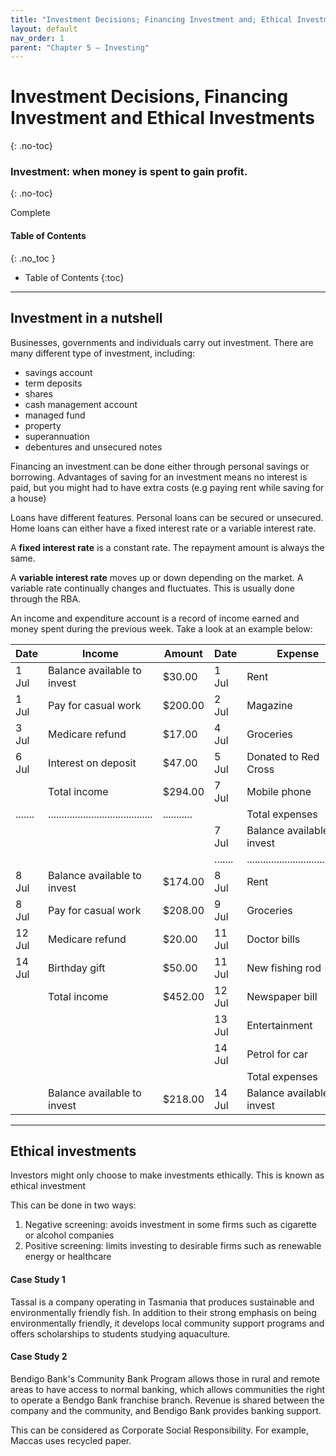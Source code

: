 ```yaml
---
title: "Investment Decisions; Financing Investment and; Ethical Investments"
layout: default
nav_order: 1
parent: "Chapter 5 – Investing"
---
```


# Investment Decisions, Financing Investment and Ethical Investments
{: .no-toc}

### Investment: when money is spent to gain profit.
{: .no-toc}

<label class="label label-green">Complete</label>

#### Table of Contents
{: .no_toc }

* Table of Contents
{:toc}

***

## Investment in a nutshell

Businesses, governments and individuals carry out investment. There are many different type of investment, including:

* savings account
* term deposits
* shares 
* cash management account
* managed fund
* property
* superannuation
* debentures and unsecured notes

Financing an investment can be done either through personal savings or borrowing. Advantages of saving for an investment means no interest is paid, but you might had to have extra costs (e.g paying rent while saving for a house)

Loans have different features. Personal loans can be secured or unsecured. Home loans can either have a fixed interest rate or a variable interest rate.

A **fixed interest rate** is a constant rate. The repayment amount is always the same.

A **variable interest rate** moves up or down depending on the market. A variable rate continually changes and fluctuates. This is usually done through the RBA.

An income and expenditure account is a record of income earned and money spent during the previous week. Take a look at an example below:

| Date    | Income                                  | Amount      | Date    | Expense                                | Amount    |
|---------|-----------------------------------------|-------------|---------|----------------------------------------|-----------|
| 1 Jul   | Balance available to invest             | $30.00      | 1 Jul   | Rent                                   | $60.00    |
| 1 Jul   | Pay for casual work                     | $200.00     | 2 Jul   | Magazine                               | $8.00     |
| 3 Jul   | Medicare refund                         | $17.00      | 4 Jul   | Groceries                              | $27.00    |
| 6 Jul   | Interest on deposit                     | $47.00      | 5 Jul   | Donated to Red Cross                   | $5.00     |
|         | Total income                            | $294.00     | 7 Jul   | Mobile phone                           | $20.00    |
| ....... | ....................................... | ........... |         | Total expenses                         | $120.00   |
|         |                                         |             | 7 Jul   | Balance available to invest            | $174.00   |
|         |                                         |             | ....... | ...................................... | ......... |
| 8 Jul   | Balance available to invest             | $174.00     | 8 Jul   | Rent                                   | $60.00    |
| 8 Jul   | Pay for casual work                     | $208.00     | 9 Jul   | Groceries                              | $29.00    |
| 12 Jul  | Medicare refund                         | $20.00      | 11 Jul  | Doctor bills                           | $18.00    |
| 14 Jul  | Birthday gift                           | $50.00      | 11 Jul  | New fishing rod                        | $50.00    |
|         | Total income                            | $452.00     | 12 Jul  | Newspaper bill                         | $18.00    |
|         |                                         |             | 13 Jul  | Entertainment                          | $36.00    |
|         |                                         |             | 14 Jul  | Petrol for car                         | $23.00    |
|         |                                         |             |         | Total expenses                         | $234.00   |
|         | Balance available to invest             | $218.00     | 14 Jul  | Balance available to invest            | $218.00   |

***

## Ethical investments

Investors might only choose to make investments ethically. This is known as ethical investment

This can be done in two ways:

1. Negative screening: avoids investment in some firms such as cigarette or alcohol companies
2. Positive screening: limits investing to desirable firms such as renewable energy or healthcare

#### Case Study 1

Tassal is a company operating in Tasmania that produces sustainable and environmentally friendly fish. In addition to their strong emphasis on being environmentally friendly, it develops local community support programs and offers scholarships to students studying aquaculture.

#### Case Study 2

Bendigo Bank's Community Bank Program allows those in rural and remote areas to have access to normal banking, which allows communities the right to operate a Bendgo Bank franchise branch. Revenue is shared between the company and the community, and Bendigo Bank provides banking support.

This can be considered as Corporate Social Responsibility. For example, Maccas uses recycled paper.

